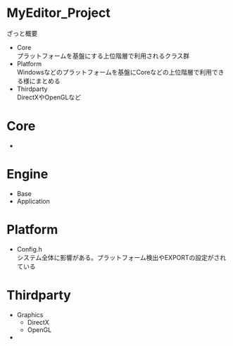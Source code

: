 # MyEditor_Project

ざっと概要
- Core  
  プラットフォームを基盤にする上位階層で利用されるクラス群
- Platform  
  Windowsなどのプラットフォームを基盤にCoreなどの上位階層で利用できる様にまとめる
- Thirdparty  
  DirectXやOpenGLなど

# Core <layer2>
- 

# Engine <layer3>
- Base
- Application

# Platform <layer1>
- Config.h  
  システム全体に影響がある。プラットフォーム検出やEXPORTの設定がされている



# Thirdparty <layer2>
- Graphics
  - DirectX
  - OpenGL
-  